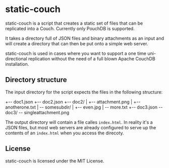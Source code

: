 static-couch
============

static-couch is a script that creates a static set of files that can be
replicated into a Couch. Currently only PouchDB is supported.

It takes a directory full of JSON files and binary attachments as an input
and will create a directory that can then be put onto a simple web server.

static-couch is used in cases where you want to support a one time
uni-directional replication without the need of a full blown Apache CouchDB
installation.


Directory structure
-------------------

The input directory for the script expects the files in the following
structure:

+-- doc1.json
+-- doc2.json
+-- doc2/
|   +-- attachment.png
|   +-- anotherone.txt
|   \-- somesubdir/
|       +-- even.jpg
|       \-- more.txt
+-- doc3.json
\-- doc3/
    \-- singleattachment.png

The output directory will contain a file calles `index.html`. In reality it's
a JSON files, but most web servers are already configured to serve up the
contents of an `index.html` when you access the direcoty.


License
-------

static-couch is licensed under the MIT License.
